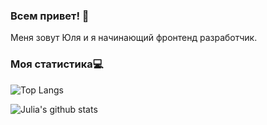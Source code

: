 ### Всем привет! 👋

Меня зовут Юля и я начинающий фронтенд разработчик.



### Моя статистика:computer:
![Top Langs](https://github-readme-stats.vercel.app/api/top-langs/?username=jtuvaleva&layout=compact)

![Julia's github stats](https://github-readme-stats.vercel.app/api?username=jtuvaleva)


<!--
**jtuvaleva/jtuvaleva** is a ✨ _special_ ✨ repository because its `README.md` (this file) appears on your GitHub profile.

Here are some ideas to get you started:

- 🔭 I’m currently working on ...
- 🌱 I’m currently learning ...
- 👯 I’m looking to collaborate on ...
- 🤔 I’m looking for help with ...
- 💬 Ask me about ...
- 📫 How to reach me: ...
- 😄 Pronouns: ...
- ⚡ Fun fact: ...
-->
